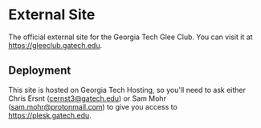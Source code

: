 # External Site

The official external site for the Georgia Tech Glee Club. You can visit
it at <https://gleeclub.gatech.edu>.

## Deployment

This site is hosted on Georgia Tech Hosting, so you'll need to ask either
Chris Ersnt (cernst3@gatech.edu) or Sam Mohr (sam.mohr@protonmail.com) to
give you access to <https://plesk.gatech.edu>.
